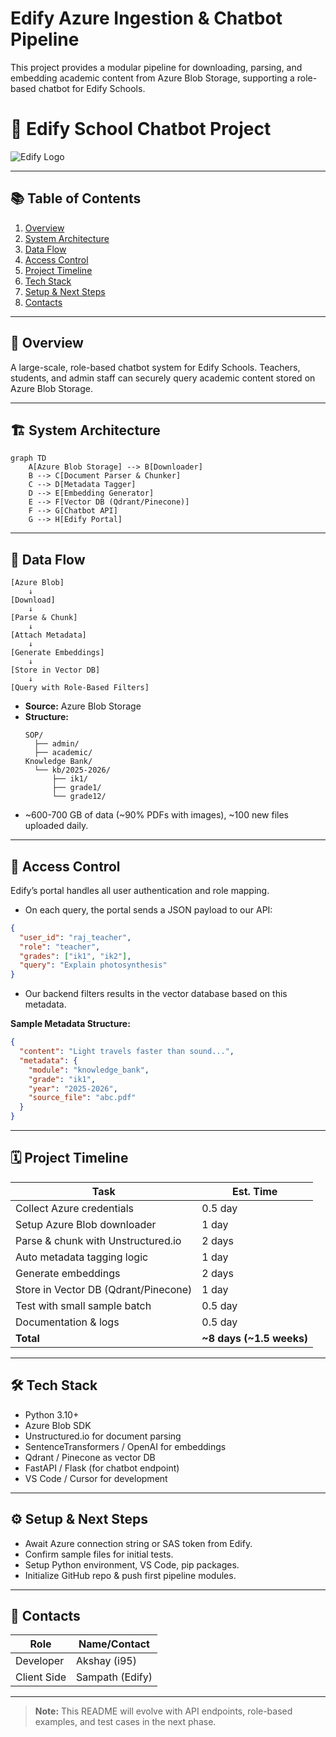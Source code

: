 # Edify Azure Ingestion & Chatbot Pipeline

This project provides a modular pipeline for downloading, parsing, and embedding academic content from Azure Blob Storage, supporting a role-based chatbot for Edify Schools.

# 🚀 Edify School Chatbot Project

![Edify Logo](https://dummyimage.com/200x60/ededed/333333&text=Edify+Chatbot) <!-- Replace with actual logo if available -->

---

## 📚 Table of Contents
1. [Overview](#overview)
2. [System Architecture](#system-architecture)
3. [Data Flow](#data-flow)
4. [Access Control](#access-control)
5. [Project Timeline](#project-timeline)
6. [Tech Stack](#tech-stack)
7. [Setup & Next Steps](#setup--next-steps)
8. [Contacts](#contacts)

---

## 🎯 Overview
A large-scale, role-based chatbot system for Edify Schools. Teachers, students, and admin staff can securely query academic content stored on Azure Blob Storage.

---

## 🏗️ System Architecture

```mermaid
graph TD
    A[Azure Blob Storage] --> B[Downloader]
    B --> C[Document Parser & Chunker]
    C --> D[Metadata Tagger]
    D --> E[Embedding Generator]
    E --> F[Vector DB (Qdrant/Pinecone)]
    F --> G[Chatbot API]
    G --> H[Edify Portal]
```

---

## 🔄 Data Flow

```
[Azure Blob]
    ↓
[Download]
    ↓
[Parse & Chunk]
    ↓
[Attach Metadata]
    ↓
[Generate Embeddings]
    ↓
[Store in Vector DB]
    ↓
[Query with Role-Based Filters]
```

- **Source:** Azure Blob Storage
- **Structure:**
  ```
  SOP/
    ├── admin/
    ├── academic/
  Knowledge Bank/
    └── kb/2025-2026/
        ├── ik1/
        ├── grade1/
        └── grade12/
  ```
- ~600-700 GB of data (~90% PDFs with images), ~100 new files uploaded daily.

---

## 🔐 Access Control
Edify’s portal handles all user authentication and role mapping.

- On each query, the portal sends a JSON payload to our API:

```json
{
  "user_id": "raj_teacher",
  "role": "teacher",
  "grades": ["ik1", "ik2"],
  "query": "Explain photosynthesis"
}
```

- Our backend filters results in the vector database based on this metadata.

**Sample Metadata Structure:**
```json
{
  "content": "Light travels faster than sound...",
  "metadata": {
    "module": "knowledge_bank",
    "grade": "ik1",
    "year": "2025-2026",
    "source_file": "abc.pdf"
  }
}
```

---

## 🗓️ Project Timeline

| Task                                 | Est. Time |
| ------------------------------------ | --------- |
| Collect Azure credentials            | 0.5 day   |
| Setup Azure Blob downloader          | 1 day     |
| Parse & chunk with Unstructured.io   | 2 days    |
| Auto metadata tagging logic          | 1 day     |
| Generate embeddings                  | 2 days    |
| Store in Vector DB (Qdrant/Pinecone) | 1 day     |
| Test with small sample batch         | 0.5 day   |
| Documentation & logs                 | 0.5 day   |
| **Total**                            | **~8 days (~1.5 weeks)** |

---

## 🛠️ Tech Stack
- Python 3.10+
- Azure Blob SDK
- Unstructured.io for document parsing
- SentenceTransformers / OpenAI for embeddings
- Qdrant / Pinecone as vector DB
- FastAPI / Flask (for chatbot endpoint)
- VS Code / Cursor for development

---

## ⚙️ Setup & Next Steps
- Await Azure connection string or SAS token from Edify.
- Confirm sample files for initial tests.
- Setup Python environment, VS Code, pip packages.
- Initialize GitHub repo & push first pipeline modules.

---

## 👥 Contacts
| Role         | Name/Contact         |
|--------------|---------------------|
| Developer    | Akshay (i95) |
| Client Side  | Sampath (Edify)     |

---

> **Note:**
> This README will evolve with API endpoints, role-based examples, and test cases in the next phase.



